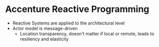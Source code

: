 # Accenture Reactive Programming

* Reactive Systems are applied to the architectural level
* Actor model is message-driven
    * Location transparency, doesn't matter if local or remote, leads to resiliency and elasticity